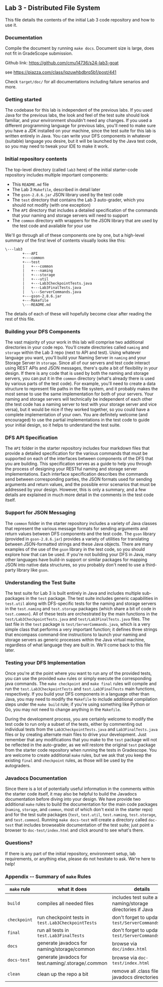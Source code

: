 ## Lab 3 - Distributed File System

This file details the contents of the initial Lab 3 code repository and how to use it.

### Documentation

Compile the document by running `make docs`. Document size is large, does not fit in GradeScope
submission.

Github link: https://github.com/cmu14736/s24-lab3-goat

see https://piazza.com/class/lqzuwhbdbrq5b1/post/441

Check `target/doc/` for all documentations including failure senarios and more.

### Getting started

The codebase for this lab is independent of the previous labs.  If you used Java for the previous labs,
the look and feel of the test suite should look familiar, and your environment shouldn't need any changes.
If you used a different programming language for previous labs, you'll need to make sure you have a JDK
installed on your machine, since the test suite for this lab is written entirely in Java.  You can write
your DFS components in whatever (suitable) language you desire, but it will be launched by the Java test
code, so you may need to tweak your IDE to make it work.


### Initial repository contents

The top-level directory (called `lab3` here) of the initial starter-code repository includes multiple 
important components:
* This `README.md` file
* The Lab 3 `Makefile`, described in detail later
* The `gson-2.8.6.jar` JSON library used by the test code
* The `test` directory that contains the Lab 3 auto-grader, which you should not modify (with one exception)
* The `API` directory that includes a detailed specification of the commands that your naming and storage servers will need to support
* The `common` directory with wrappers for the JSON library that are used by the test code and available for your use

We'll go through all of these components one by one, but a high-level summary of the first level of contents visually looks like this:
```
\---lab3
        +---API
        +---common
        +---test
        |   +---common
        |   +---naming
        |   +---storage
        |   +---util
        |   +---Lab3CheckpointTests.java
        |   +---Lab3FinalTests.java
        |   \---ServerCommands.java
        +---gson-2.8.6.jar
        +---Makefile
        \---README.md
```
The details of each of these will hopefully become clear after reading the rest of this file.


### Building your DFS Components

The vast majority of your work in this lab will comprise two additional directories in your code repo. You'll
create directories called `naming` and `storage` within the Lab 3 repo (next to API and test). Using whatever
language you want, you'll build your Naming Server in `naming` and your Storage Server in `storage`.  Since all
of our servers and test code interact using REST APIs and JSON messages, there's quite a bit of flexibility
in your design.  If there is any code that is used by both the naming and storage servers, you can put it in
the `common` directory (what's already there is used by various parts of the test code).  For example, you'll
need to create a data structure to represent file paths in the file system, and it probably makes the most sense
to use the same implementation for both of your servers. Your naming and storage servers will technically be 
independent of each other (the test code has a naming server to test with your storage server and vice versa),
but it would be nice if they worked together, so you could have a complete implementation of your own. You are 
definitely welcome (and encouraged) to use the partial implementations in the test code to guide your initial
design, so it helps to understand the test suite.


### DFS API Specification

The `API` folder in the starter repository includes four markdown files that provide a detailed specification
for the various commands that must be supported on each of the interfaces between components of the DFS that
you are building. This specification serves as a guide to help you through the process of designing your RESTful
naming and storage server implementations. Each interface specification describes the commands send between
corresponding parties, the JSON formats used for sending arguments and return values, and the possible error
scenarios that must be addressed by your design.  However, this is only a summary, and a few details are 
explained in much more detail in the comments in the test code itself.


### Support for JSON Messaging

The `common` folder in the starter repository includes a variety of Java classes that represent the various 
message formats for sending arguments and return values between DFS components and the test code.  The `gson`
library (provided in `gson-2.8.6.jar`) provides a variety of utilities for translating between JSON-formatted
strings and these Java objects.  There are many examples of the use of the `gson` library in the test code, so
you should explore how that can be used.  If you're not building your DFS in Java, many other languages have
build-in support or similar packages for mapping JSON into native data structures, so you probably don't need
to use a third-party library like `gson`.


### Understanding the Test Suite

The test suite for Lab 3 is built entirely in Java and includes multiple sub-packages in the `test` package. The
test suite includes generic capabilities in `test.util` along with DFS-specific tests for the naming and storage
servers in the `test.naming` and `test.storage` packages (which share a bit of code in `test.common`).  All of these
tests are orchestrated by the main functions in the `test/Lab3CheckpointTests.java` and `test/Lab3FinalTests.java`
files.  The last file in the `test` package is `test/ServerCommands.java`, which is a very simple class that performs
a very important function; it defines three strings that encompass command-line instructions to launch your naming
and storage servers as generic processes within the Java virtual machine, regardless of what language they are 
built in. We'll come back to this file later.


### Testing your DFS Implementation

Once you're at the point where you want to run any of the provided tests, you can use the provided `make` rules or
simply execute the corresponding java commands. The `make checkpoint` and `make final` rules will compile and run the 
`test.Lab3CheckpointTests` and `test.Lab3FinalTests` main functions, respectively.  If you build your DFS components
in a language other than Java, you may need to modify the `Makefile` to include additional compilation steps under the
`make build` rule; if you're using something like Python or Go, you may not need to change anything in the `Makefile`.

During the development process, you are certainly welcome to modify the test code to run only a subset of the tests,
either by commenting out individual tests from the `Lab3CheckpointTests.java` and `Lab3FinalTests.java` files or by
creating alternate main files to drive your development.  Just remember that any modifications that you make to the
`test` package will not be reflected in the auto-grader, as we will restore the original `test` package from the starter
code repository when running the tests in Gradescope. You are welcome to create additional `make` rules, but we ask that
you keep the existing `final` and `checkpoint` rules, as those will be used by the autograders.


### Javadocs Documentation

Since there is a lot of potentially useful information in the comments within the starter code itself, it may also be
helpful to build the Javadocs documentation before diving into your design.  We have provide two additional `make` rules
to build the documentation for the main code packages (`naming`, `storage`, and `common`, most of which don't exist in 
the starter repo) and for the test suite packages (`test`, `test.util`, `test.naming`, `test.storage`, and `test.common`).
Running `make docs-test` will create a directory called `doc-test` that includes browseable documentation of the test
suite; just point a browser to `doc-test/index.html` and click around to see what's there.


### Questions?

If there is any part of the initial repository, environment setup, lab requirements, or anything else, please do not hesitate
to ask.  We're here to help!


### Appendix -- Summary of `make` Rules

| `make` rule | what it does | details |
|---|---|---|
| `build` | compiles all needed files | includes test suite and naming/storage directories if Java |
| `checkpoint` | run checkpoint tests in `test.Lab3CheckpointTests` | don't forget to update `test/ServerCommands.java` |
| `final` | run all tests in `test.Lab3FinalTests` | don't forget to update `test/ServerCommands.java` |
| `docs` | generate javadocs for naming/storage/common | browse via `doc/index.html` |
| `docs-test` | generate javadocs for test.naming/.storage/.common | browse via `doc-test/index.html` |
| `clean` | clean up the repo a bit | remove all .class files and javadocs directories |


